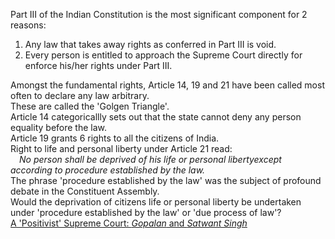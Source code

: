 Part III of the Indian Constitution is the most significant component for 2 reasons:<br>

<ol>
<li>Any law that takes away rights as conferred in Part III is void.</li>
<li>Every person is entitled to approach the Supreme Court directly for enforce his/her rights under Part III.</li>
</ol>

Amongst the fundamental rights, Article 14, 19 and 21 have been called most often to declare any law arbitrary.<br>
These are called the 'Golgen Triangle'.<br>
Article 14 categoricallly sets out that the state cannot deny any person equality before the law.<br>
Article 19 grants 6 rights to all the citizens of India.<br>
Right to life and personal liberty under Article 21 read:<br>
&emsp;<i>No person shall be deprived of his life or personal libertyexcept according to procedure established by the law.</i><br>
The phrase 'procedure established by the law' was the subject of profound debate in the Constituent Assembly.<br>
Would the deprivation of citizens life or personal liberty be undertaken under 'procedure established by the law' or 'due process of law'?<br>
[A 'Positivist' Supreme Court: <i>Gopalan</i> and <i>Satwant Singh</i>](Gopalan%20and%20Satwant%20Singh.md)

